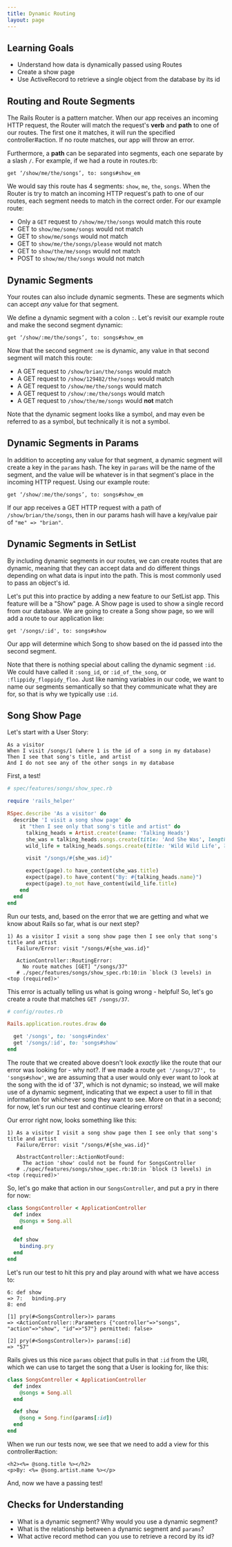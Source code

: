 ```yaml
---
title: Dynamic Routing
layout: page
---
```


## Learning Goals

* Understand how data is dynamically passed using Routes
* Create a show page
* Use ActiveRecord to retrieve a single object from the database by its id

## Routing and Route Segments

The Rails Router is a pattern matcher. When our app receives an incoming HTTP request, the Router will match the request's **verb** and **path** to one of our routes. The first one it matches, it will run the specified controller#action. If no route matches, our app will throw an error.

Furthermore, a **path** can be separated into segments, each one separate by a slash `/`. For example, if we had a route in routes.rb:

```
get ‘/show/me/the/songs’, to: songs#show_em
```

We would say this route has 4 segments: `show`, `me`, `the`, `songs`. When the Router is try to match an incoming HTTP request's path to one of our routes, each segment needs to match in the correct order. For our example route:

* Only a `GET` request to `/show/me/the/songs` would match this route
* GET to `show/me/some/songs` would not match
* GET to `show/me/songs` would not match
* GET to `show/me/the/songs/please` would not match
* GET to `show/the/me/songs` would not match
* POST to `show/me/the/songs` would not match

## Dynamic Segments

Your routes can also include dynamic segments. These are segments which can accept *any* value for that segment.

We define a dynamic segment with a colon `:`. Let's revisit our example route and make the second segment dynamic:

```
get ‘/show/:me/the/songs’, to: songs#show_em
```

Now that the second segment `:me` is dynamic, any value in that second segment will match this route:

* A GET request to `/show/brian/the/songs` would match
* A GET request to `/show/129482/the/songs` would match
* A GET request to `/show/me/the/songs` would match
* A GET request to `/show/:me/the/songs` would match
* A GET request to `/show/the/me/songs` would **not** match

Note that the dynamic segment looks like a symbol, and may even be referred to as a symbol, but technically it is not a symbol.

## Dynamic Segments in Params

In addition to accepting any value for that segment, a dynamic segment will create a key in the `params` hash. The key in `params` will be the name of the segment, and the value will be whatever is in that segment's place in the incoming HTTP request. Using our example route:

```
get ‘/show/:me/the/songs’, to: songs#show_em
```

If our app receives a GET HTTP request with a path of `/show/brian/the/songs`, then in our params hash will have a key/value pair of `"me" => "brian"`.

## Dynamic Segments in SetList

By including dynamic segments in our routes, we can create routes that are dynamic, meaning that they can accept data and do different things depending on what data is input into the path. This is most commonly used to pass an object's id.

Let's put this into practice by adding a new feature to our SetList app. This feature will be a "Show" page. A Show page is used to show a single record from our database. We are going to create a Song show page, so we will add a route to our application like:

```
get '/songs/:id', to: songs#show
```

Our app will determine which Song to show based on the id passed into the second segment.

Note that there is nothing special about calling the dynamic segment `:id`. We could have called it `:song_id`, or `:id_of_the_song`, or `:flippidy_floppidy_floo`. Just like naming variables in our code, we want to name our segments semantically so that they communicate what they are for, so that is why we typically use `:id`.

## Song Show Page

Let's start with a User Story:

```
As a visitor
When I visit /songs/1 (where 1 is the id of a song in my database)
Then I see that song's title, and artist
And I do not see any of the other songs in my database
```

First, a test!

```ruby
# spec/features/songs/show_spec.rb

require 'rails_helper'

RSpec.describe 'As a visitor' do
  describe 'I visit a song show page' do
    it "then I see only that song's title and artist" do
      talking_heads = Artist.create!(name: 'Talking Heads')
      she_was = talking_heads.songs.create(title: 'And She Was', length: 234, play_count: 2994 )
      wild_life = talking_heads.songs.create(title: 'Wild Wild Life', length: 456, play_count: 384889 )

      visit "/songs/#{she_was.id}"

      expect(page).to have_content(she_was.title)
      expect(page).to have_content("By: #{talking_heads.name}")
      expect(page).to_not have_content(wild_life.title)
    end
  end
end
```

Run our tests, and, based on the error that we are getting and what we know about Rails so far, what is our next step?

```
1) As a visitor I visit a song show page then I see only that song's title and artist
   Failure/Error: visit "/songs/#{she_was.id}"

   ActionController::RoutingError:
     No route matches [GET] "/songs/37"
   # ./spec/features/songs/show_spec.rb:10:in `block (3 levels) in <top (required)>'
```

This error is actually telling us what is going wrong - helpful!  So, let's go create a route that matches `GET /songs/37`.

```ruby
# config/routes.rb

Rails.application.routes.draw do

  get '/songs', to: 'songs#index'
  get '/songs/:id', to: 'songs#show'
end
```

The route that we created above doesn't look _exactly_ like the route that our error was looking for - why not?.  If we made a route `get '/songs/37', to 'songs#show'`, we are assuming that a user would only ever want to look at the song with the id of '37', which is not dynamic; so instead, we will make use of a dynamic segment, indicating that we expect a user to fill in that information for whichever song they want to see.  More on that in a second; for now, let's run our test and continue clearing errors!

Our error right now, looks something like this:

```
1) As a visitor I visit a song show page then I see only that song's title and artist
   Failure/Error: visit "/songs/#{she_was.id}"

   AbstractController::ActionNotFound:
     The action 'show' could not be found for SongsController
   # ./spec/features/songs/show_spec.rb:10:in `block (3 levels) in <top (required)>'
```

So, let's go make that action in our `SongsController`, and put a pry in there for now:

```ruby
class SongsController < ApplicationController
  def index
    @songs = Song.all
  end

  def show
    binding.pry
  end
end
```

Let's run our test to hit this pry and play around with what we have access to:

```
6: def show
=> 7:   binding.pry
8: end

[1] pry(#<SongsController>)> params
=> <ActionController::Parameters {"controller"=>"songs", "action"=>"show", "id"=>"57"} permitted: false>

[2] pry(#<SongsController>)> params[:id]
=> "57"
```

Rails gives us this nice `params` object that pulls in that `:id` from the URI, which we can use to target the song that a User is looking for, like this:

``` ruby
class SongsController < ApplicationController
  def index
    @songs = Song.all
  end

  def show
    @song = Song.find(params[:id])
  end
end
```

When we run our tests now, we see that we need to add a view for this controller#action:

```erb
<h2><%= @song.title %></h2>
<p>By: <%= @song.artist.name %></p>
```

And, now we have a passing test!

## Checks for Understanding

* What is a dynamic segment? Why would you use a dynamic segment?
* What is the relationship between a dynamic segment and `params`?
* What active record method can you use to retrieve a record by its id?
